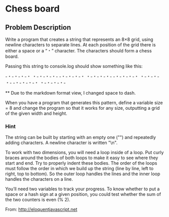 # Chess board

## Problem Description

Write a program that creates a string that represents an 8×8 grid, using newline characters to separate lines. At each position of the grid there is either a space or a “﹡” character. The characters should form a chess board.

Passing this string to console.log should show something like this:

-﹡-﹡-﹡-﹡
﹡-﹡-﹡-﹡-
-﹡-﹡-﹡-﹡
﹡-﹡-﹡-﹡-
-﹡-﹡-﹡-﹡
﹡-﹡-﹡-﹡-
-﹡-﹡-﹡-﹡
﹡-﹡-﹡-﹡-

** Due to the markdown format view, I changed space to dash.

When you have a program that generates this pattern, define a variable size = 8 and change the program so that it works for any size, outputting a grid of the given width and height.

### Hint

The string can be built by starting with an empty one ("") and repeatedly adding characters. A newline character is written "\n".

To work with two dimensions, you will need a loop inside of a loop. Put curly braces around the bodies of both loops to make it easy to see where they start and end. Try to properly indent these bodies. The order of the loops must follow the order in which we build up the string (line by line, left to right, top to bottom). So the outer loop handles the lines and the inner loop handles the characters on a line.

You’ll need two variables to track your progress. To know whether to put a space or a hash sign at a given position, you could test whether the sum of the two counters is even (% 2).

From: http://eloquentjavascript.net
